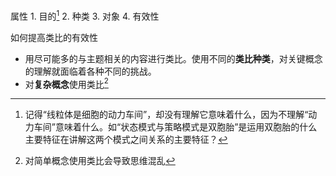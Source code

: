 属性
	1. 目的[^1]
	2. 种类
	3. 对象
	4. 有效性

如何提高类比的有效性
- 用尽可能多的与主题相关的内容进行类比。使用不同的**类比种类**，对关键概念的理解就面临着各种不同的挑战。
- 对**复杂概念**使用类比[^2]

[^1]: 记得“线粒体是细胞的动力车间”，却没有理解它意味着什么，因为不理解“动力车间”意味着什么。如“状态模式与策略模式是双胞胎”是运用双胞胎的什么主要特征在讲解这两个模式之间关系的主要特征？
[^2]: 对简单概念使用类比会导致思维混乱